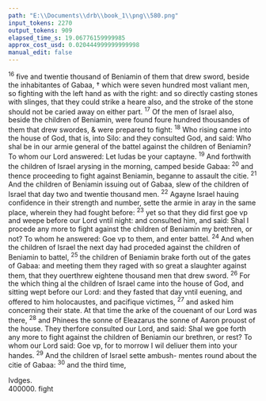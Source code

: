 ```yaml
---
path: "E:\\Documents\\drb\\book_1\\png\\580.png"
input_tokens: 2270
output_tokens: 909
elapsed_time_s: 19.06776159999985
approx_cost_usd: 0.020444999999999998
manual_edit: false
---
```

<sup>16</sup> five and twentie thousand of Beniamin of them that drew sword, beside the inhabitantes of Gabaa, † which were seven hundred most valiant men, so fighting with the left hand as with the right: and so directly casting stones with slinges, that they could strike a heare also, and the stroke of the stone should not be caried away on either part. <sup>17</sup> Of the men of Israel also, beside the children of Beniamin, were found foure hundred thousandes of them that drew swordes, & were prepared to fight: <sup>18</sup> Who rising came into the house of God, that is, into Silo: and they consulted God, and said: Who shal be in our armie general of the battel against the children of Beniamin? To whom our Lord answered: Let Iudas be your captayne. <sup>19</sup> And forthwith the children of Israel arysing in the morning, camped beside Gabaa: <sup>20</sup> and thence proceeding to fight against Beniamin, beganne to assault the citie. <sup>21</sup> And the children of Beniamin issuing out of Gabaa, slew of the children of Israel that day two and twentie thousand men. <sup>22</sup> Agayne Israel hauing confidence in their strength and number, sette the armie in aray in the same place, wherein they had fought before: <sup>23</sup> yet so that they did first goe vp and weepe before our Lord vntil night: and consulted him, and said: Shal I procede any more to fight against the children of Beniamin my brethren, or not? To whom he answered: Goe vp to them, and enter battel. <sup>24</sup> And when the children of Israel the next day had proceded against the children of Beniamin to battel, <sup>25</sup> the children of Beniamin brake forth out of the gates of Gabaa: and meeting them they raged with so great a slaughter against them, that they ouerthrew eightene thousand men that drew sword. <sup>26</sup> For the which thing al the children of Israel came into the house of God, and sitting wept before our Lord: and they fasted that day vntil euening, and offered to him holocaustes, and pacifique victimes, <sup>27</sup> and asked him concerning their state. At that time the arke of the couenant of our Lord was there, <sup>28</sup> and Phinees the sonne of Eleazarus the sonne of Aaron prouost of the house. They therfore consulted our Lord, and said: Shal we goe forth any more to fight against the children of Beniamin our brethren, or rest? To whom our Lord said: Goe vp, for to morrow I wil deliuer them into your handes. <sup>29</sup> And the children of Israel sette ambush- mentes round about the citie of Gabaa: <sup>30</sup> and the third time,

[^1]: One of the tribe of Iuda.

[^2]: Being farre more in number & hauing the iuste cause, yet had the worse, because they trusted in their owne strength.

[^3]: God also punished al Israel by this ciuil warre, for suffering idolatrie in the tribe of Dan. cha. 18. v. 30. which they ought to haue punished. Deut. 13. v. 12.

[^4]: By this it appeareth that this historie happened not long after the death of Eleazarus. Ios. 24. v. 33. to whom his sonne Phinees succeeded.

<aside>Ivdges.</aside>

<aside>400000. fight</aside>